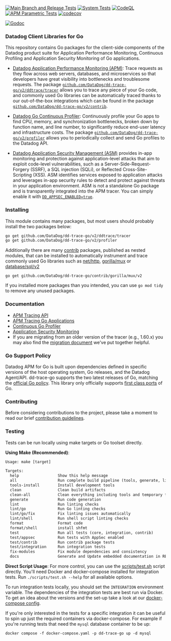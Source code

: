 [![Main Branch and Release Tests](https://github.com/DataDog/dd-trace-go/actions/workflows/main-branch-tests.yml/badge.svg)](https://github.com/DataDog/dd-trace-go/actions/workflows/main-branch-tests.yml)
[![System Tests](https://github.com/DataDog/dd-trace-go/actions/workflows/system-tests.yml/badge.svg)](https://github.com/DataDog/dd-trace-go/actions/workflows/system-tests.yml)
[![CodeQL](https://github.com/DataDog/dd-trace-go/actions/workflows/codeql-analysis.yml/badge.svg)](https://github.com/DataDog/dd-trace-go/actions/workflows/codeql-analysis.yml)
[![APM Parametric Tests](https://github.com/DataDog/dd-trace-go/actions/workflows/parametric-tests.yml/badge.svg)](https://github.com/DataDog/dd-trace-go/actions/workflows/parametric-tests.yml)
[![codecov](https://codecov.io/gh/DataDog/dd-trace-go/branch/v1/graph/badge.svg?token=jGG20Xhv8i)](https://codecov.io/gh/DataDog/dd-trace-go)

[![Godoc](http://img.shields.io/badge/godoc-reference-blue.svg?style=flat)](https://pkg.go.dev/github.com/DataDog/dd-trace-go/v2)

### Datadog Client Libraries for Go

This repository contains Go packages for the client-side components of the Datadog product suite for Application Performance Monitoring, Continuous Profiling and Application Security Monitoring of Go applications.

- [Datadog Application Performance Monitoring (APM)](https://docs.datadoghq.com/tracing/): Trace requests as they flow across web servers, databases, and microservices so that developers have great visibility into bottlenecks and troublesome requests.
The package [`github.com/DataDog/dd-trace-go/v2/ddtrace/tracer`](https://pkg.go.dev/github.com/DataDog/dd-trace-go/v2/ddtrace/tracer) allows you to trace any piece of your Go code, and commonly used Go libraries can be automatically traced thanks to our out-of-the-box integrations which can be found in the package [`github.com/DataDog/dd-trace-go/v2/contrib`](https://pkg.go.dev/github.com/DataDog/dd-trace-go/v2/contrib).
<!-- # TODO: review contrib URL -->

- [Datadog Go Continuous Profiler](https://docs.datadoghq.com/profiler/): Continuously profile your Go apps to find CPU, memory, and synchronization bottlenecks, broken down by function name, and line number, to significantly reduce end-user latency and infrastructure costs.
The package [`github.com/DataDog/dd-trace-go/v2/profiler`](https://pkg.go.dev/github.com/DataDog/dd-trace-go/v2/profiler) allows you to periodically collect and send Go profiles to the Datadog API.

- [Datadog Application Security Management (ASM)](https://docs.datadoghq.com/security_platform/application_security/) provides in-app monitoring and protection against application-level attacks that aim to exploit code-level vulnerabilities, such as a Server-Side-Request-Forgery (SSRF), a SQL injection (SQLi), or Reflected Cross-Site-Scripting (XSS). ASM identifies services exposed to application attacks and leverages in-app security rules to detect and protect against threats in your application environment. ASM is not a standalone Go package and is transparently integrated into the APM tracer. You can simply enable it with [`DD_APPSEC_ENABLED=true`](https://docs.datadoghq.com/security/application_security/enabling/go).

### Installing

This module contains many packages, but most users should probably install the two packages below:

```bash
go get github.com/DataDog/dd-trace-go/v2/ddtrace/tracer
go get github.com/DataDog/dd-trace-go/v2/profiler
```

Additionally there are many [contrib](./contrib) packages, published as nested modules, that can be installed to automatically instrument and trace commonly used Go libraries such as [net/http](https://pkg.go.dev/github.com/DataDog/dd-trace-go/contrib/net/http/v2), [gorilla/mux](https://pkg.go.dev/github.com/DataDog/dd-trace-go/contrib/gorilla/mux/v2) or [database/sql/v2](https://pkg.go.dev/github.com/DataDog/dd-trace-go/contrib/database/sql/v2)

```
go get github.com/DataDog/dd-trace-go/contrib/gorilla/mux/v2
```

If you installed more packages than you intended, you can use `go mod tidy` to remove any unused packages.

### Documentation

- [APM Tracing API](https://pkg.go.dev/github.com/DataDog/dd-trace-go/v2/ddtrace)
- [APM Tracing Go Applications](https://docs.datadoghq.com/tracing/setup/go/)
- [Continuous Go Profiler](https://docs.datadoghq.com/tracing/profiler/enabling/go)
- [Application Security Monitoring](https://docs.datadoghq.com/security_platform/application_security/setup_and_configure/?code-lang=go)
- If you are migrating from an older version of the tracer (e.g., 1.60.x) you may also find the [migration document](MIGRATING.md) we've put together helpful.

### Go Support Policy

Datadog APM for Go is built upon dependencies defined in specific versions of the host operating system, Go releases, and the Datadog Agent/API. dd-trace-go supports the two latest releases of Go, matching the [official Go policy](https://go.dev/doc/devel/release#policy). This library only officially supports [first class ports](https://go.dev/wiki/PortingPolicy) of Go.

### Contributing

Before considering contributions to the project, please take a moment to read our brief [contribution guidelines](CONTRIBUTING.md).

### Testing

Tests can be run locally using make targets or Go toolset directly.

**Using Make (Recommended)**:

[embedmd]:# (tmp/make-help.txt)
```txt
Usage: make [target]

Targets:
  help                 Show this help message
  all                  Run complete build pipeline (tools, generate, lint, test)
  tools-install        Install development tools
  clean                Clean build artifacts
  clean-all            Clean everything including tools and temporary files
  generate             Run code generation
  lint                 Run linting checks
  lint/go              Run Go linting checks
  lint/go/fix          Fix linting issues automatically
  lint/shell           Run shell script linting checks
  format               Format code
  format/shell         install shfmt
  test                 Run all tests (core, integration, contrib)
  test/appsec          Run tests with AppSec enabled
  test/contrib         Run contrib package tests
  test/integration     Run integration tests
  fix-modules          Fix module dependencies and consistency
  docs                 Generate and Update embedded documentation in README files
```

**Direct Script Usage**:
For more control, you can use the [scripts/test.sh](./scripts/test.sh) script directly. You'll need Docker and docker-compose installed for integration tests. Run `./scripts/test.sh --help` for all available options.

To run integration tests locally, you should set the `INTEGRATION` environment variable. The dependencies of the integration tests are best run via Docker. To get an idea about the versions and the set-up take a look at our [docker-compose config](./docker-compose.yaml).

If you're only interested in the tests for a specific integration it can be useful to spin up just the required containers via docker-compose.
For example if you're running tests that need the `mysql` database container to be up:

```shell
docker compose -f docker-compose.yaml -p dd-trace-go up -d mysql
```
